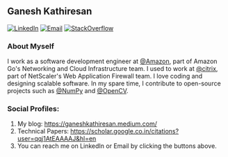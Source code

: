 ## Ganesh Kathiresan
<p>
<a href="https://www.linkedin.com/in/ganesh-kathiresan/"><img alt="LinkedIn" src="https://img.shields.io/badge/LinkedIn-Ganesh%20Kathiresan-blue?style=flat-square&logo=linkedin"></a>
<a href="mailto:ganesh3597@gmail.com"><img alt="Email" src="https://img.shields.io/badge/Email-ganesh3597@gmail.com-red?style=flat-square&logo=gmail"></a>
<a href="https://stackoverflow.com/users/5671364/ganesh-kathiresan"><img alt="StackOverflow" src="https://img.shields.io/badge/Stack%20Overflow-Ganesh-orange?style=flat-square&logo=stack-overflow"></a>
</p>

### About Myself
I work as a software development engineer at [@Amazon](https://github.com/amzn), part of Amazon Go's Networking and Cloud Infrastructure team. I used to work at [@citrix](https://github.com/citrix), part of NetScaler's Web Application Firewall team. I love coding and designing scalable software. In my spare time, I contribute to open-source projects such as [@NumPy](https://github.com/numpy) and [@OpenCV](https://github.com/opencv/opencv).

### Social Profiles:
1. My blog: https://ganeshkathiresan.medium.com/
2. Technical Papers: https://scholar.google.co.in/citations?user=qqj1AtEAAAAJ&hl=en
3. You can reach me on LinkedIn or Email by clicking the buttons above.
